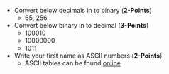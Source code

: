 * Convert below decimals in to binary (__2-Points__)
    * 65, 256
* Convert below binary in to decimal (__3-Points__)
    * 100010
    * 10000000
    * 1011
* Write your first name as ASCII numbers (__2-Points__)
    * ASCII tables can be found [online](http://cs.smu.ca/~porter/csc/ref/ascii.html)

